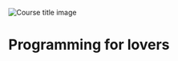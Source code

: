 
![Course title image](https://raw.githubusercontent.com/JoshuaMorris/programming-is-for-lovers/dev/img/p4L_banner.jpg)

# Programming for lovers
